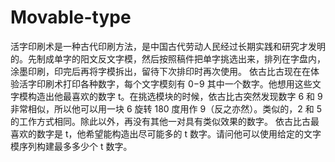 # Movable-type
活字印刷术是一种古代印刷方法，是中国古代劳动人民经过长期实践和研究才发明的。先制成单字的阳文反文字模，然后按照稿件把单字挑选出来，排列在字盘内，涂墨印刷，印完后再将字模拆出，留待下次排印时再次使用。  依古比古现在在体验活字印刷术打印各种数字，每个文字模刻有 0−9 其中一个数字。他想用这些文字模构造出他最喜欢的数字 t。在挑选模块的时候，依古比古突然发现数字 6 和 9 非常相似，所以他可以用一块 6 旋转 180 度用作 9（反之亦然）。类似的，2 和 5 的工作方式相同。除此以外，再没有其他一对具有类似效果的数字。  依古比古最喜欢的数字是 t，他希望能构造出尽可能多的 t 数字。请问他可以使用给定的文字模序列构建最多多少个 t 数字。
